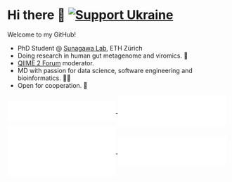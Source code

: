 # Hi there 👋 [![Support Ukraine](https://img.shields.io/badge/Support-Ukraine-FFD500?style=flat&labelColor=005BBB)](https://u24.gov.ua/)
Welcome to my GitHub! 

- PhD Student @ [Sunagawa Lab](https://micro.biol.ethz.ch/research/sunagawa.html), ETH Zürich 
- Doing research in human gut metagenome and viromics. 🦠
- [QIIME 2 Forum](https://forum.qiime2.org/) moderator.
- MD with passion for data science, software engineering and bioinformatics. 👨‍🏫 
- Open for cooperation. 🤝

<a href="https://github.com/valentynbez">
  <img align="center" width="49%" src="./header.svg" />
</a>
<a href="https://github.com/valentynbez">
  <img align="center" width="49%" src="./acti_comm.svg" />
<a href="https://github.com/valentynbez">
  <img align="center" width="49%" src="./iso_calender.svg" />
</a>
<a href="https://github.com/valentynbez">
  <img align="center" width="49%" src="./languages.svg" />
</a>
</div>
